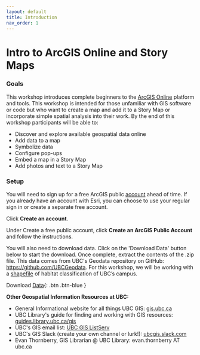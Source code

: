 ```yaml
---
layout: default
title: Introduction
nav_order: 1
---
```


# Intro to ArcGIS Online and Story Maps

### **Goals**
This workshop introduces complete beginners to the [ArcGIS Online](https://www.arcgis.com/home/index.html) platform and tools. This workshop is intended for those unfamiliar with GIS software or code but who want to create a map and add it to a Story Map or incorporate simple spatial analysis into their work. By the end of this workshop participants will be able to:

  - Discover and explore available geospatial data online
  - Add data to a map 
  - Symbolize data
  - Configure pop-ups
  - Embed a map in a Story Map
  - Add photos and text to a Story Map

### **Setup**
You will need to sign up for a free ArcGIS public [account](https://www.arcgis.com/home/signin.html) ahead of time. If you already have an account with Esri, you can choose to use your regular sign in or create a separate free account.

Click **Create an account**.

Under Create a free public account, click **Create an ArcGIS Public Account** and follow the instructions.

You will also need to download data. Click on the 'Download Data' button below to start the download. Once complete, extract the contents of the .zip file. This data comes from UBC's Geodata repository on GitHub: <https://github.com/UBCGeodata>. For this workshop, we will be working with a [shapefile](https://doc.arcgis.com/en/arcgis-online/reference/shapefiles.htm) of habitat classification of UBC’s campus.

Download [Data](https://github.com/UBCGeodata/ubcv-biodiversity/blob/master/Habitat_Classification/Habitat_Classification.zip){: .btn .btn-blue }

**Other Geospatial Information Resources at UBC:**

  - General Informational website for all things UBC GIS: [gis.ubc.ca](https://gis.ubc.ca)
  - UBC Library's guide for finding and working with GIS resources: [guides.library.ubc.ca/gis](https://guides.library.ubc.ca/gis)
  - UBC's GIS email list: [UBC GIS ListServ](https://lists.ubc.ca/scripts/wa.exe?SUBED1=GIS-LIST&A=1)
  - UBC's GIS Slack (create your own channel or lurk!): [ubcgis.slack.com](https://ubcgis.slack.com)
  - Evan Thornberry, GIS Librarian @ UBC Library: evan.thornberry AT ubc.ca
